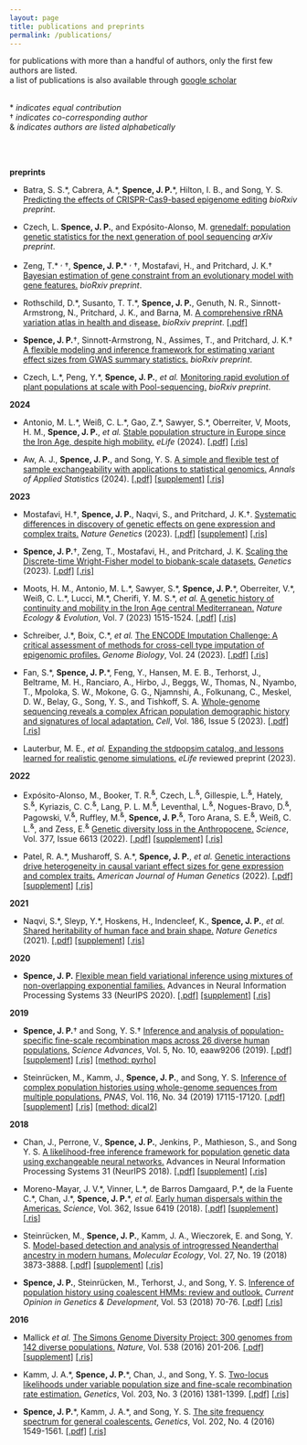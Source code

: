 ```yaml
---
layout: page
title: publications and preprints
permalink: /publications/
---
```

for publications with more than a handful of authors, only the first
few authors are listed.   
a list of publications is also available through
[google scholar](https://scholar.google.com/citations?hl=en&user=jMaIpR4AAAAJ&view_op=list_works&sortby=pubdate)
<br>
<br>

\* _indicates equal contribution_  
&#8224; _indicates co-corresponding author_  <br>
&amp; _indicates authors are listed alphabetically_

<br>
<br>

__preprints__
* Batra, S. S.\*, Cabrera, A.\*, __Spence, J. P.__\*, Hilton, I. B., and Song, Y. S. [Predicting the effects of CRISPR-Cas9-based epigenome editing](https://doi.org/10.1101/2023.10.03.560674) _bioRxiv preprint_.

*  Czech, L. __Spence, J. P.__, and Expósito-Alonso, M. [grenedalf: population genetic statistics for the next generation of pool sequencing](https://arxiv.org/abs/2306.11622) _arXiv preprint_.

*  Zeng, T.\* <sup>,</sup> &#8224;, __Spence, J. P.__\* <sup>,</sup> &#8224;, Mostafavi, H., and Pritchard, J. K.&#8224; [Bayesian estimation of gene constraint from an evolutionary model with gene features.](https://doi.org/10.1101/2023.05.19.541520) _bioRxiv preprint_.

*  Rothschild, D.\*, Susanto, T. T.\*, __Spence, J. P.__, Genuth, N. R., Sinnott-Armstrong, N., Pritchard, J. K., and Barna, M. [A comprehensive rRNA variation atlas in health and disease.](https://doi.org/10.1101/2023.01.30.526360) _bioRxiv preprint_.
    [\[.pdf\]](/assets/ribosomes.pdf/)

*  __Spence, J. P.__&#8224;, Sinnott-Armstrong, N., Assimes, T., and Pritchard, J. K.&#8224; [A flexible modeling and inference framework for estimating variant effect sizes from GWAS summary statistics.](https://doi.org/10.1101/2022.04.18.488696) _bioRxiv preprint_.

*  Czech, L.\*, Peng, Y.\*, __Spence, J. P.__, _et al._ [Monitoring rapid evolution of plant populations at scale with Pool-sequencing.](https://doi.org/10.1101/2022.02.02.477408) _bioRxiv preprint_.


__2024__
*  Antonio, M. L.\*, Weiß, C. L.\*, Gao, Z.\*, Sawyer, S.\*, Oberreiter, V, Moots, H. M., __Spence, J. P.__, _et al._ [Stable population structure in Europe since the Iron Age, despite high mobility.](https://doi.org/10.7554/eLife.79714.sa0) _eLife_ (2024).
    [\[.pdf\]](/assets/atqy.pdf)
    [\[.ris\]](/assets/atqy.ris)


*  Aw, A. J., __Spence, J. P.__, and Song, Y. S.
[A simple and flexible test of sample exchangeability with applications to statistical genomics.](https://doi.org/10.1214/23-AOAS1817) _Annals of Applied Statistics_ (2024).
    [\[.pdf\]](/assets/exchangeability.pdf)
    [\[supplement\]](/assets/exchangeability_supp.pdf)
    [\[.ris\]](/assets/exhangeability.ris)



__2023__
*  Mostafavi, H.&#8224;, __Spence, J. P.__, Naqvi, S., and Pritchard, J. K.&#8224;.  [Systematic differences in discovery of genetic effects on gene expression and complex traits.](https://doi.org/10.1038/s41588-023-01529-1) _Nature Genetics_ (2023).
    [\[.pdf\]](/assets/gwas_eqtl.pdf)
    [\[supplement\]](/assets/gwas_eqtl_supp.pdf)
    [\[.ris\]](/assets/gwas_eqtl.ris)

* __Spence, J. P.__&#8224;, Zeng, T., Mostafavi, H., and Pritchard, J. K. [Scaling the Discrete-time Wright-Fisher model to biobank-scale datasets.]( https://doi.org/10.1093/genetics/iyad168) _Genetics_ (2023).
    [\[.pdf\]](/assets/dtwf.pdf)
    [\[.ris\]](/assets/dtwf.ris)

*  Moots, H. M., Antonio, M. L.\*, Sawyer, S.\*, __Spence, J. P.__\*, Oberreiter, V.\*, Weiß, C. L.\*, Lucci, M.\*, Cherifi, Y. M. S.\*, _et al._ [A genetic history of continuity and mobility in the Iron Age central Mediterranean.](https://doi.org/10.1038/s41559-023-02143-4) _Nature Ecology & Evolution_, Vol. 7 (2023) 1515-1524.
     [\[.pdf\]](/assets/iron_age_med.pdf)
     [\[.ris\]](/assets/iron_age_med.ris)


*  Schreiber, J.\*, Boix, C.\*, _et al._ [The ENCODE Imputation Challenge: A critical assessment of methods for cross-cell type imputation of epigenomic profiles.](https://doi.org/10.1186/s13059-023-02915-y) _Genome Biology_, Vol. 24 (2023).
    [\[.pdf\]](/assets/encode_imputation_challenge.pdf)
    [\[.ris\]](/assets/encode_imputation_challenge.ris)

* Fan, S.\*, __Spence, J. P.__\*, Feng, Y., Hansen, M. E. B., Terhorst, J., Beltrame, M. H., Ranciaro, A., Hirbo, J., Beggs, W., Thomas, N., Nyambo, T., Mpoloka, S. W., Mokone, G. G., Njamnshi, A., Folkunang, C., Meskel, D. W., Belay, G., Song, Y. S., and Tishkoff, S. A. [Whole-genome sequencing reveals a complex African population demographic history and signatures of local adaptation.](https://doi.org/10.1016/j.cell.2023.01.042) _Cell_, Vol. 186, Issue 5 (2023).
    [\[.pdf\]](/assets/whole_genome_sequencing.pdf)
    [\[.ris\]](/assets/whole_genome_sequencing.ris)

*  Lauterbur, M. E., _et al._ [Expanding the stdpopsim catalog, and lessons learned for realistic genome simulations.](https://doi.org/10.7554/eLife.84874.1) _eLife_ reviewed preprint (2023).


__2022__
*   Expósito-Alonso, M., Booker, T. R.<sup>&amp;</sup>, Czech, L.<sup>&amp;</sup>, Gillespie, L.<sup>&amp;</sup>, Hately, S.<sup>&amp;</sup>, Kyriazis, C. C.<sup>&amp;</sup>, Lang, P. L. M.<sup>&amp;</sup>, Leventhal, L.<sup>&amp;</sup>, Nogues-Bravo, D.<sup>&amp;</sup>, Pagowski, V.<sup>&amp;</sup>, Ruffley, M.<sup>&amp;</sup>, __Spence, J. P.__<sup>&amp;</sup>, Toro Arana, S. E.<sup>&amp;</sup>, Weiß, C. L.<sup>&amp;</sup>, and Zess, E.<sup>&amp;</sup>  [Genetic diversity loss in the Anthropocene.](https://doi.org/10.1126/science.abn5642) _Science_, Vol. 377, Issue 6613 (2022).
    [\[.pdf\]](/assets/genetic_diversity_loss.pdf)
    [\[supplement\]](/assets/genetic_diversity_loss_supp.pdf)
    [\[.ris\]](/assets/genetic_diversity_loss.ris)


*   Patel, R. A.\*, Musharoff, S. A.\*, __Spence, J. P.__, _et al._
   [Genetic interactions drive heterogeneity in causal variant effect sizes for gene expression and complex traits.](https://doi.org/10.1016/j.ajhg.2022.05.014) _American Journal of Human Genetics_ (2022).
    [\[.pdf\]](/assets/genetic_interactions.pdf)
    [\[supplement\]](/assets/genetic_interactions_supp.pdf)
    [\[.ris\]](/assets/genetic_interactions.ris)


__2021__
*   Naqvi, S.\*, Sleyp, Y.\*, Hoskens, H., Indencleef, K., __Spence, J. P.__, _et al._
    [Shared heritability of human face and brain shape.](https://doi.org/10.1038/s41588-021-00827-w) _Nature Genetics_ (2021).
    [\[.pdf\]](/assets/shared_heritability_of_human_face_and_brain_shape.pdf)
    [\[supplement\]](/assets/shared_heritability_of_human_face_and_brain_shape_supp.pdf)
    [\[.ris\]](/assets/shared_heritability_of_human_face_and_brain_shape.ris)


__2020__
*   __Spence, J. P.__ [Flexible mean field variational inference using mixtures of
    non-overlapping exponential families.](https://proceedings.neurips.cc/paper/2020/hash/e3a54649aeec04cf1c13907bc6c5c8aa-Abstract.html)
    Advances in Neural Information Processing Systems 33 (NeurIPS 2020).
    [\[.pdf\]](/assets/non_overlapping_mixtures.pdf)
    [\[supplement\]](/assets/non_overlapping_mixtures_supp.pdf)
    [\[.ris\]](/assets/non_overlapping_mixtures.ris)


__2019__
*   __Spence, J. P.__&#8224; and Song, Y. S.&#8224; 
    [Inference and analysis of population-specific fine-scale recombination 
    maps across 26 diverse human populations.](https://doi.org/10.1126/sciadv.aaw9206)
    _Science Advances_, Vol. 5, No. 10, eaaw9206 (2019).
    [\[.pdf\]](/assets/inference_and_analysis_pyrho.pdf)
    [\[supplement\]](/assets/inference_and_analysis_pyrho_supp.pdf)
    [\[.ris\]](/assets/inference_and_analysis_pyrho.ris)
    [\[method: pyrho\]](https://github.com/popgenmethods/pyrho/)

*   Steinr&uuml;cken, M., Kamm, J., __Spence, J. P.__, and Song, Y. S.
    [Inference of complex population histories using whole-genome sequences
    from multiple populations.](https://doi.org/10.1073/pnas.1905060116)
    _PNAS_, Vol. 116, No. 34 (2019) 17115-17120.
    [\[.pdf\]](/assets/dical2.pdf)
    [\[supplement\]](/assets/dical2_supp.pdf)
    [\[.ris\]](/assets/dical2.ris)
    [\[method: dical2\]](https://sourceforge.net/projects/dical2/)


__2018__ 
*   Chan, J., Perrone, V., __Spence, J. P.__, Jenkins, P., Mathieson, S., and Song Y. S.
    [A likelihood-free inference framework for population genetic data using
    exchangeable neural networks.](http://papers.nips.cc/paper/8078-a-likelihood-free-inference-framework-for-population-genetic-data-using-exchangeable-neural-networks)
    Advances in Neural Information Processing Systems 31 (NeurIPS 2018).
   [\[.pdf\]](/assets/exchnn.pdf)
   [\[supplement\]](/assets/exchnn_supp.pdf)
   [\[.ris\]](/assets/exchnn.ris)

*   Moreno-Mayar, J. V.\*, Vinner, L.\*, de Barros Damgaard, P.\*, de la Fuente C.\*,
    Chan, J.\*, __Spence, J. P.__\*, _et al._ 
    [Early human dispersals within the 
    Americas.](https://doi.org/10.1126/science.aav2621)
    _Science_, Vol. 362, Issue 6419 (2018).
    [\[.pdf\]](/assets/early_human_dispersal_americas.pdf)
    [\[supplement\]](/assets/early_human_dispersal_americas_supp.pdf)
    [\[.ris\]](/assets/early_human_dispersal_americas.ris)

*   Steinr&uuml;cken, M., __Spence, J. P.__, Kamm, J. A., Wieczorek, E.
    and Song, Y. S. 
    [Model-based detection and analysis of introgressed Neanderthal
    ancestry in modern humans.](https://doi.org/10.1111/mec.14565)
    _Molecular Ecology_, Vol. 27, No. 19 (2018) 3873-3888.
    [\[.pdf\]](/assets/dical2.pdf)
    [\[supplement\]](/assets/dical2_supp.pdf)
    [\[.ris\]](/assets/dical2.ris)

*   __Spence, J. P.__, Steinr&uuml;cken, M., Terhorst, J., and Song, Y. S.
    [Inference of population history using coalescent HMMs:
    review and outlook.](https://doi.org/10.1016/j.gde.2018.07.002)
    _Current Opinion in Genetics & Development_, Vol. 53 (2018) 70-76.
   [\[.pdf\]](/assets/hmm_review.pdf)
   [\[.ris\]](/assets/hmm_review.ris)


__2016__
*   Mallick _et al._
    [The Simons Genome Diversity Project: 300 genomes from 142 diverse
    populations.](http://dx.doi.org/10.1038/nature18964)
    _Nature_, Vol. 538 (2016) 201-206.
    [\[.pdf\]](/assets/sgdp.pdf)
    [\[supplement\]](/assets/sgdp_supp.pdf)
    [\[.ris\]](/assets/sgdp.ris)

*  Kamm, J. A.\*, __Spence, J. P.__\*, Chan, J., and Song, Y. S.
    [Two-locus likelihoods under variable population size and fine-scale
    recombination rate estimation.](http://dx.doi.org/10.1534/genetics.115.184820)
    _Genetics_, Vol. 203, No. 3 (2016) 1381-1399.
    [\[.pdf\]](/assets/ldpop.pdf)
    [\[.ris\]](/assets/ldpop.ris)

*  __Spence, J. P.__\*, Kamm, J. A.\*, and Song, Y. S.
    [The site frequency spectrum for general
    coalescents.](http://dx.doi.org/10.1534/genetics.115.184101)
    _Genetics_, Vol. 202, No. 4 (2016) 1549-1561.
    [\[.pdf\]](/assets/lambda.pdf)
    [\[.ris\]](/assets/lambda.ris)
